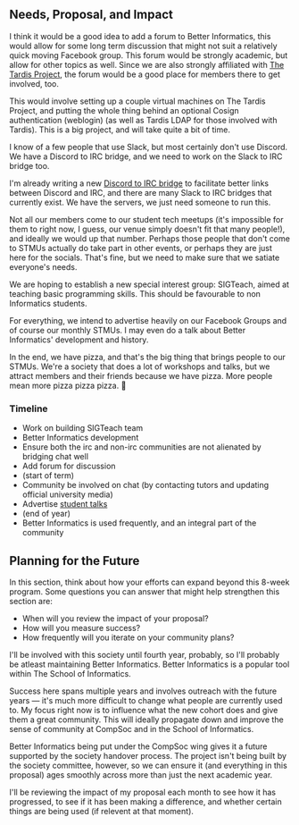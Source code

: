 ## Needs, Proposal, and Impact
I think it would be a good idea to add a forum to Better Informatics, this would allow for some long term discussion that might not suit a relatively quick moving Facebook group. This forum would be strongly academic, but allow for other topics as well. Since we are also strongly affiliated with [The Tardis Project](https://tardis.ed.ac.uk), the forum would be a good place for members there to get involved, too.

This would involve setting up a couple virtual machines on The Tardis Project, and putting the whole thing behind an optional Cosign authentication (weblogin) (as well as Tardis LDAP for those involved with Tardis). This is a big project, and will take quite a bit of time.

I know of a few people that use Slack, but most certainly don't use Discord. We have a Discord to IRC bridge, and we need to work on the Slack to IRC bridge too.

I'm already writing a new [Discord to IRC bridge](https://github.com/qaisjp/go-discord-irc) to facilitate better links between Discord and IRC, and there are many Slack to IRC bridges that currently exist. We have the servers, we just need someone to run this.

Not all our members come to our student tech meetups (it's impossible for them to right now, I guess, our venue simply doesn't fit that many people!), and ideally we would up that number. Perhaps those people that don't come to STMUs actually do take part in other events, or perhaps they are just here for the socials. That's fine, but we need to make sure that we satiate everyone's needs.

We are hoping to establish a new special interest group: SIGTeach, aimed at teaching basic programming skills. This should be favourable to non Informatics students.

For everything, we intend to advertise heavily on our Facebook Groups and of course our monthly STMUs. I may even do a talk about Better Informatics' development and history.

In the end, we have pizza, and that's the big thing that brings people to our STMUs. We're a society that does a lot of workshops and talks, but we attract members and their friends because we have pizza. More people mean more pizza pizza pizza. :pizza:

### Timeline
- Work on building SIGTeach team
- Better Informatics development
- Ensure both the irc and non-irc communities are not alienated by bridging chat well
- Add forum for discussion
- (start of term)
- Community be involved on chat (by contacting tutors and updating official university media)
- Advertise [student talks](https://github.com/campus-experts/open-training/pull/37#discussion_r132009136)
- (end of year)
- Better Informatics is used frequently, and an integral part of the community

## Planning for the Future

In this section, think about how your efforts can expand beyond this 8-week program. Some questions you can answer that might help strengthen this section are:

- When will you review the impact of your proposal?
- How will you measure success?
- How frequently will you iterate on your community plans?

I'll be involved with this society until fourth year, probably, so I'll probably be atleast maintaining Better Informatics. Better Informatics is a popular tool within The School of Informatics.

Success here spans multiple years and involves outreach with the future years — it's much more difficult to change what people are currently used to. My focus right now is to influence what the new cohort does and give them a great community. This will ideally propagate down and improve the sense of community at CompSoc and in the School of Informatics.

Better Informatics being put under the CompSoc wing gives it a future supported by the society handover process. The project isn't being built by the society committee, however, so we can ensure it (and everything in this proposal) ages smoothly across more than just the next academic year.

I'll be reviewing the impact of my proposal each month to see how it has progressed, to see if it has been making a difference, and whether certain things are being used (if relevent at that moment).
